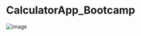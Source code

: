 # CalculatorApp_Bootcamp
![image](https://github.com/selinihtyr/CalculatorApp_Bootcamp/assets/122679970/74503cd0-4a85-4ba6-b9fb-15fd56fd1163)
